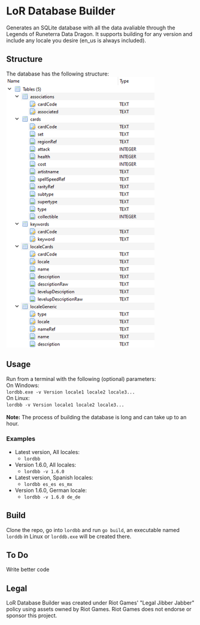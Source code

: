 # LoR Database Builder
Generates an SQLite database with all the data avaliable through the Legends of Runeterra Data Dragon. It supports building for any version and include any locale you desire (en_us is always included).

## Structure
The database has the following structure:<br>
![Screenshot](dbStructure.png)

## Usage
Run from a terminal with the following (optional) parameters:<br>
On Windows:<br>
```lordbb.exe -v Version locale1 locale2 locale3...```<br>
On Linux:<br>
```lordbb -v Version locale1 locale2 locale3...```<br><br>
**Note:** The process of building the database is long and can take up to an hour.
### Examples
- Latest version, All locales:
  - ```lordbb```
- Version 1.6.0, All locales:
  - ```lordbb -v 1.6.0```
- Latest version, Spanish locales:
  - ```lordbb es_es es_mx```
- Version 1.6.0, German locale:
  - ```lordbb -v 1.6.0 de_de```

## Build
Clone the repo, go into ```lordbb``` and run ```go build```, an executable named ```lorddb``` in Linux or ```lorddb.exe``` will be created there.

## To Do
Write better code

## Legal
LoR Database Builder was created under Riot Games' "Legal Jibber Jabber" policy using assets owned by Riot Games.  Riot Games does not endorse or sponsor this project.
